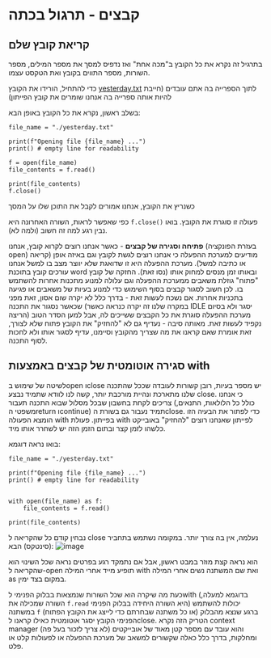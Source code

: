 # קבצים - תרגול בכתה

## קריאת קובץ שלם 
בתרגיל זה נקרא את כל הקובץ ב"מכה אחת" ואז נדפיס למסך את מספר המילים, מספר השורות, מספר התווים בקובץ ואת הטקסט עצמו. 

כדי להתחיל, הורידו את הקובץ 
[yesterday.txt](https://github.com/weiss-gal/data_science_project/blob/main/2023_2024/10th_grade/lessons/04_more_files/yesterday.txt)
לתוך הספרייה בה אתם עובדים (חייבת להיות אותה ספרייה בה אנחנו שומרים את קובץ הפייתון)

בשלב ראשון, נקרא את כל הקובץ באופן הבא:

```
file_name = "./yesterday.txt"

print(f"Opening file {file_name} ...")
print() # empty line for readability 

f = open(file_name)
file_contents = f.read()

print(file_contents)
f.close()
```

כשנריץ את הקובץ, אנחנו אמורים לקבל את התוכן שלו על המסך

כפי שאפשר לראות, השורה האחרונה היא
`f.close()`
פעולה זו סוגרת את הקובץ. בואו נבין רגע למה זה חשוב (ולמה לא). 

**פתיחה וסגירה של קבצים** - כאשר אנחנו רוצים לקרוא קובץ, אנחנו (בעזרת הפונקציה open) מודיעים למערכת ההפעלה כי אנחנו רוצים לגשת לקובץ וגם באיזה אופן (קריאה או כתיבה למשל). מערכת ההפעלה היא זו שדואגת שלא יווצר מצב בו למשל אנחנו עורכים קובץ בתוכנת word ובאותו זמן מנסים למחוק אותו (נסו זאת). החזקה של קובץ "פתוח" גוזלת משאבים ממערכת ההפעלה וגם עלולה למנוע מתכנות אחרות להשתמש בו. לכן חשוב לסגור קבצים בסוף השימוש כדי למנוע בעיות של משאבים או פגיעה בתכניות אחרות. אם נשכח לעשות זאת - בדרך כלל לא יקרה שום אסון, זאת מפני שכאשר נסגור את התכנה (במקרה שלנו זה יקרה כנראה כאשר IDLE יסגר ולא בסיום הריצה) מערכת ההפעלה סוגרת את כל הקבצים ששייכים לה, אבל למען הסדר הטוב נקפיד לעשות זאת. מאותה סיבה - נעדיף גם לא "להחזיק" את הקובץ פתוח שלא לצורך, זאת אומרת שאם קראנו את מה שצריך מהקובץ וסיימנו, עדיף לסגור אותו ולא לחכות לסוף התכנה. 

## סגירה אוטומטית של קבצים באמצעות with
לשיטה של שימוש בopen וclose יש מספר בעיות, רובן קשורות לעובדה שככל שהתכנה שלנו מתארכת ונהיית מורכבת יותר, קשה לנו לוודא שתמיד נבצע close. כי אנחנו צריכים לקחת בחשבון שבכל מסלול שבוא התכנה תעבור (כולל כל הלולאות, התנאים, משפטי הreturn וcontinue) תמיד נעבור גם בשורת הclose. כדי לפתור את הבעיה הזו הומצא הפעולה with בפייתון. פעולת with לפייתון שאנחנו רוצים "להחזיק" באובייקט כלשהו לזמן קצר ובתום הזמן הזה יש לשחרר אותו מיד. 

בואו נראה דוגמא: 
```
file_name = "./yesterday.txt"

print(f"Opening file {file_name} ...")
print() # empty line for readability 


with open(file_name) as f:
    file_contents = f.read()

print(file_contents)
```

נבחין קודם כל שהקריאה ל close נעלמה, אין בה צורך יותר. במקומה נשתמש בתחביר (סינטקס) הבא:
![image](https://github.com/weiss-gal/data_science_project/assets/8408299/31a0a264-835e-4e58-993d-e476f2f9b36d)

הוא נראה קצת מוזר במבט ראשון, אבל אם נתמקד רגע בפרטים נראה שכל השינוי הוא שהקריאה ל-open תופיע מייד אחרי המילה with ואת שם המשתנה נשים אחרי המילה as במקום בצד ימין. 

כעת מה שיקרה הוא שכל השורות שנמצאות בבלוק הפנימי לwith (בדוגמא למעלה, השורה שמכילה את `f.read` היא השורה היחידה בבלוק הפנימי) יכולות להשתמש במשתנה `f` (או כל משתנה שבחרתם כדי לייצג את הקובץ הפתוח) ברגע שנצא מהבלוק הפנימי הקובץ יסגר אוטומטית כאילו קראנו לclose. 
הטריק הזה נקרא context manager (לא צריך לזכור בעל פה) והוא עובד עם מספר קטן מאוד של אובייקטים ומחלקות, בדרך כלל כאלה שקשורים למשאב של מערכת ההפעלה או לפעולות קלט או פלט. 


